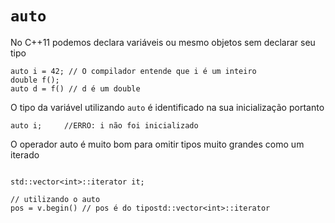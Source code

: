 # `auto`
No C++11 podemos declara variáveis ou mesmo objetos sem declarar seu tipo

```
auto i = 42; // O compilador entende que i é um inteiro
double f();
auto d = f() // d é um double
```

O tipo da variável utilizando `auto` é identificado na sua inicialização portanto  
```
auto i;     //ERRO: i não foi inicializado
```

O operador auto é muito bom para omitir tipos muito grandes como um iterado
```

std::vector<int>::iterator it;

// utilizando o auto
pos = v.begin() // pos é do tipostd::vector<int>::iterator
```
